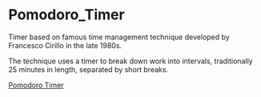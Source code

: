 # Pomodoro_Timer

Timer based on famous time management technique developed by Francesco Cirillo in the late 1980s. 

The technique uses a timer to break down work into intervals, traditionally 25 minutes in length, separated by short breaks.

[Pomodoro Timer](https://kunalgupta05.github.io/Pomodoro_Timer/)
